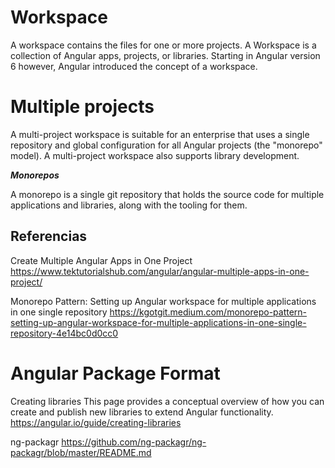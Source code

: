 # Workspace

A workspace contains the files for one or more projects. A Workspace is a collection of Angular apps, projects, or libraries. Starting in Angular version 6 however, Angular introduced the concept of a workspace. 

 
# Multiple projects

A multi-project workspace is suitable for an enterprise that uses a single repository and global configuration for all Angular projects (the "monorepo" model). A multi-project workspace also supports library development.
 

***Monorepos***

A monorepo is a single git repository that holds the source code for multiple applications and libraries, along with the tooling for them.
 
 
 
## Referencias

Create Multiple Angular Apps in One Project
https://www.tektutorialshub.com/angular/angular-multiple-apps-in-one-project/


Monorepo Pattern: Setting up Angular workspace for multiple applications in one single repository
https://kgotgit.medium.com/monorepo-pattern-setting-up-angular-workspace-for-multiple-applications-in-one-single-repository-4e14bc0d0cc0


# Angular Package Format

Creating libraries
This page provides a conceptual overview of how you can create and publish new libraries to extend Angular functionality.
https://angular.io/guide/creating-libraries


ng-packagr
https://github.com/ng-packagr/ng-packagr/blob/master/README.md
